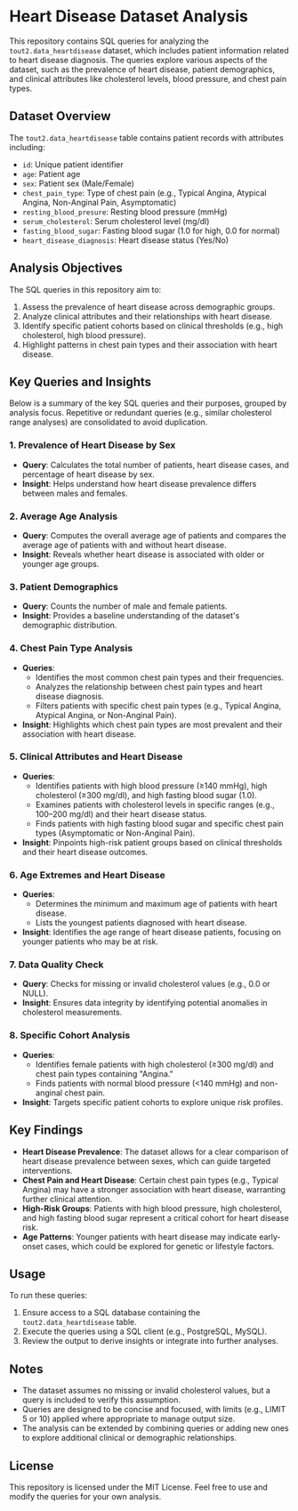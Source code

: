 # Heart Disease Dataset Analysis

This repository contains SQL queries for analyzing the `tout2.data_heartdisease` dataset, which includes patient information related to heart disease diagnosis. The queries explore various aspects of the dataset, such as the prevalence of heart disease, patient demographics, and clinical attributes like cholesterol levels, blood pressure, and chest pain types.

## Dataset Overview
The `tout2.data_heartdisease` table contains patient records with attributes including:
- `id`: Unique patient identifier
- `age`: Patient age
- `sex`: Patient sex (Male/Female)
- `chest_pain_type`: Type of chest pain (e.g., Typical Angina, Atypical Angina, Non-Anginal Pain, Asymptomatic)
- `resting_blood_presure`: Resting blood pressure (mmHg)
- `serum_cholesterol`: Serum cholesterol level (mg/dl)
- `fasting_blood_sugar`: Fasting blood sugar (1.0 for high, 0.0 for normal)
- `heart_disease_diagnosis`: Heart disease status (Yes/No)

## Analysis Objectives
The SQL queries in this repository aim to:
1. Assess the prevalence of heart disease across demographic groups.
2. Analyze clinical attributes and their relationships with heart disease.
3. Identify specific patient cohorts based on clinical thresholds (e.g., high cholesterol, high blood pressure).
4. Highlight patterns in chest pain types and their association with heart disease.

## Key Queries and Insights
Below is a summary of the key SQL queries and their purposes, grouped by analysis focus. Repetitive or redundant queries (e.g., similar cholesterol range analyses) are consolidated to avoid duplication.

### 1. Prevalence of Heart Disease by Sex
- **Query**: Calculates the total number of patients, heart disease cases, and percentage of heart disease by sex.
- **Insight**: Helps understand how heart disease prevalence differs between males and females.

### 2. Average Age Analysis
- **Query**: Computes the overall average age of patients and compares the average age of patients with and without heart disease.
- **Insight**: Reveals whether heart disease is associated with older or younger age groups.

### 3. Patient Demographics
- **Query**: Counts the number of male and female patients.
- **Insight**: Provides a baseline understanding of the dataset's demographic distribution.

### 4. Chest Pain Type Analysis
- **Queries**:
  - Identifies the most common chest pain types and their frequencies.
  - Analyzes the relationship between chest pain types and heart disease diagnosis.
  - Filters patients with specific chest pain types (e.g., Typical Angina, Atypical Angina, or Non-Anginal Pain).
- **Insight**: Highlights which chest pain types are most prevalent and their association with heart disease.

### 5. Clinical Attributes and Heart Disease
- **Queries**:
  - Identifies patients with high blood pressure (≥140 mmHg), high cholesterol (≥300 mg/dl), and high fasting blood sugar (1.0).
  - Examines patients with cholesterol levels in specific ranges (e.g., 100–200 mg/dl) and their heart disease status.
  - Finds patients with high fasting blood sugar and specific chest pain types (Asymptomatic or Non-Anginal Pain).
- **Insight**: Pinpoints high-risk patient groups based on clinical thresholds and their heart disease outcomes.

### 6. Age Extremes and Heart Disease
- **Queries**:
  - Determines the minimum and maximum age of patients with heart disease.
  - Lists the youngest patients diagnosed with heart disease.
- **Insight**: Identifies the age range of heart disease patients, focusing on younger patients who may be at risk.

### 7. Data Quality Check
- **Query**: Checks for missing or invalid cholesterol values (e.g., 0.0 or NULL).
- **Insight**: Ensures data integrity by identifying potential anomalies in cholesterol measurements.

### 8. Specific Cohort Analysis
- **Queries**:
  - Identifies female patients with high cholesterol (≥300 mg/dl) and chest pain types containing "Angina."
  - Finds patients with normal blood pressure (<140 mmHg) and non-anginal chest pain.
- **Insight**: Targets specific patient cohorts to explore unique risk profiles.

## Key Findings
- **Heart Disease Prevalence**: The dataset allows for a clear comparison of heart disease prevalence between sexes, which can guide targeted interventions.
- **Chest Pain and Heart Disease**: Certain chest pain types (e.g., Typical Angina) may have a stronger association with heart disease, warranting further clinical attention.
- **High-Risk Groups**: Patients with high blood pressure, high cholesterol, and high fasting blood sugar represent a critical cohort for heart disease risk.
- **Age Patterns**: Younger patients with heart disease may indicate early-onset cases, which could be explored for genetic or lifestyle factors.

## Usage
To run these queries:
1. Ensure access to a SQL database containing the `tout2.data_heartdisease` table.
2. Execute the queries using a SQL client (e.g., PostgreSQL, MySQL).
3. Review the output to derive insights or integrate into further analyses.

## Notes
- The dataset assumes no missing or invalid cholesterol values, but a query is included to verify this assumption.
- Queries are designed to be concise and focused, with limits (e.g., LIMIT 5 or 10) applied where appropriate to manage output size.
- The analysis can be extended by combining queries or adding new ones to explore additional clinical or demographic relationships.

## License
This repository is licensed under the MIT License. Feel free to use and modify the queries for your own analysis.
